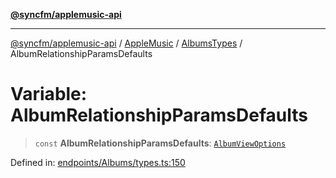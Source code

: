 [**@syncfm/applemusic-api**](../../../../../../README.md)

***

[@syncfm/applemusic-api](../../../../../../globals.md) / [AppleMusic](../../../README.md) / [AlbumsTypes](../README.md) / AlbumRelationshipParamsDefaults

# Variable: AlbumRelationshipParamsDefaults

> `const` **AlbumRelationshipParamsDefaults**: [`AlbumViewOptions`](../interfaces/AlbumViewOptions.md)

Defined in: [endpoints/Albums/types.ts:150](https://github.com/sync-fm/applemusic-api/blob/9ff258d5e3837a0cb0f9914911c5614d92f344ed/src/endpoints/Albums/types.ts#L150)
